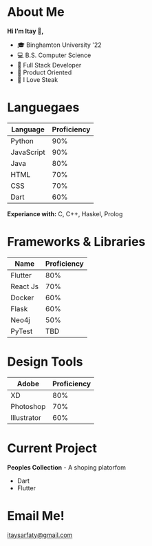 # About Me
**Hi I’m Itay 👋,**

- 🎓 Binghamton University '22
- 💻 B.S. Computer Science
- 🤝 Full Stack Developer
- 🎢 Product Oriented
- 🥩 I Love Steak

# Languegaes
| Language | Proficiency |
| --- | ----------- |
| Python | 90% |
| JavaScript | 90% |
| Java | 80% |
| HTML | 70% |
| CSS | 70% |
| Dart | 60% |

**Experiance with:** C, C++, Haskel, Prolog

# Frameworks & Libraries
| Name | Proficiency |
| --- | ----------- |
| Flutter | 80% |
| React Js | 70% |
| Docker | 60% |
| Flask | 60% |
| Neo4j | 50% |
| PyTest | TBD |

# Design Tools
| Adobe | Proficiency |
| --- | ----------- |
| XD | 80% |
| Photoshop | 70% |
| Illustrator | 60% |

# Current Project
**Peoples Collection** - A shoping platorfom
 - Dart
 - Flutter

# Email Me!
itaysarfaty@gmail.com 

<!--
**ItaySarfaty/ItaySarfaty** is a ✨ _special_ ✨ repository because its `README.md` (this file) appears on your GitHub profile.

Here are some ideas to get you started:

- 🔭 I’m currently working on ...
- 🌱 I’m currently learning ...
- 👯 I’m looking to collaborate on ...
- 🤔 I’m looking for help with ...
- 💬 Ask me about ...
- 📫 How to reach me: ...
- 😄 Pronouns: ...
- ⚡ Fun fact: ...
-->
